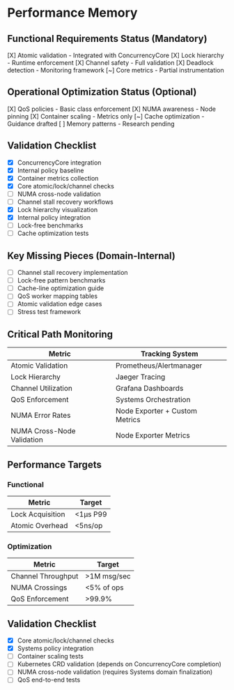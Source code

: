 # Performance Memory

## Functional Requirements Status (Mandatory)
[X] Atomic validation - Integrated with ConcurrencyCore
[X] Lock hierarchy - Runtime enforcement
[X] Channel safety - Full validation
[X] Deadlock detection - Monitoring framework
[~] Core metrics - Partial instrumentation

## Operational Optimization Status (Optional)
[X] QoS policies - Basic class enforcement
[X] NUMA awareness - Node pinning
[X] Container scaling - Metrics only
[~] Cache optimization - Guidance drafted
[ ] Memory patterns - Research pending

## Validation Checklist
- [X] ConcurrencyCore integration
- [X] Internal policy baseline
- [X] Container metrics collection
- [X] Core atomic/lock/channel checks
- [ ] NUMA cross-node validation
- [ ] Channel stall recovery workflows
- [X] Lock hierarchy visualization
- [X] Internal policy integration
- [ ] Lock-free benchmarks
- [ ] Cache optimization tests

## Key Missing Pieces (Domain-Internal)
- [ ] Channel stall recovery implementation
- [ ] Lock-free pattern benchmarks
- [ ] Cache-line optimization guide
- [ ] QoS worker mapping tables
- [ ] Atomic validation edge cases
- [ ] Stress test framework

## Critical Path Monitoring
| Metric                  | Tracking System     |
|-------------------------|---------------------|
| Atomic Validation       | Prometheus/Alertmanager |
| Lock Hierarchy          | Jaeger Tracing      |
| Channel Utilization     | Grafana Dashboards  |
| QoS Enforcement         | Systems Orchestration |
| NUMA Error Rates        | Node Exporter + Custom Metrics |
| NUMA Cross-Node Validation | Node Exporter Metrics |

## Performance Targets
### Functional
| Metric                  | Target          |
|-------------------------|-----------------|
| Lock Acquisition        | <1μs P99        |
| Atomic Overhead         | <5ns/op         |

### Optimization 
| Metric                  | Target          |
|-------------------------|-----------------|
| Channel Throughput      | >1M msg/sec     |
| NUMA Crossings          | <5% of ops      |
| QoS Enforcement         | >99.9%          |

## Validation Checklist
- [X] Core atomic/lock/channel checks
- [X] Systems policy integration
- [ ] Container scaling tests
- [ ] Kubernetes CRD validation (depends on ConcurrencyCore completion)
- [ ] NUMA cross-node validation (requires Systems domain finalization)
- [ ] QoS end-to-end tests

